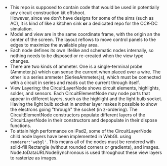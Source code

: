 * This repo is supposed to contain code that would be used in potentially any circuit construction kit offshoot.  
However, since we don't have designs for some of the sims (such as AC), it is kind of like a kitchen sink **or** a 
dedicated repo for the CCK-DC simulation.
* Model and view are in the same coordinate frame, with the origin an the center of the screen.  The layout reflows to
move control panels to the edges to maximize the available play area.
* Each node defines its own lifelike and schematic nodes internally, so nothing needs to be disposed or re-created when
the view type changes.
* There are two kinds of ammeter.  One is a single-terminal probe (Ammeter.js) which can sense the current when placed 
over a wire. The other is a series ammeter (SeriesAmmeter.js), which must be connected with a circuit in series and 
reads out the current through itself.
* View Layering: the CircuitLayerNode shows circuit elements, highlights, solder, and sensors.  Each CircuitElementNode
may node parts that appear in different layers, such as the highlight and the light bulb socket.  Having the light bulb
socket in another layer makes it possible to show the electrons going "through" the socket (in z-ordering). The 
CircuitElementNode constructors populate different layers of the CircuitLayerNode in their constructors and depopulate 
in their dispose functions.
* To attain high performance on iPad2, some of the CircuitLayerNode child node layers have been implemented in WebGL 
using `renderer:'webgl'`.  This means all of the nodes must be rendered with solid-fill Rectangle (without rounded 
corners or gradients), and images.  Node.toDataURLNodeSynchronous is used throughout these view layers to rasterize as 
images. 